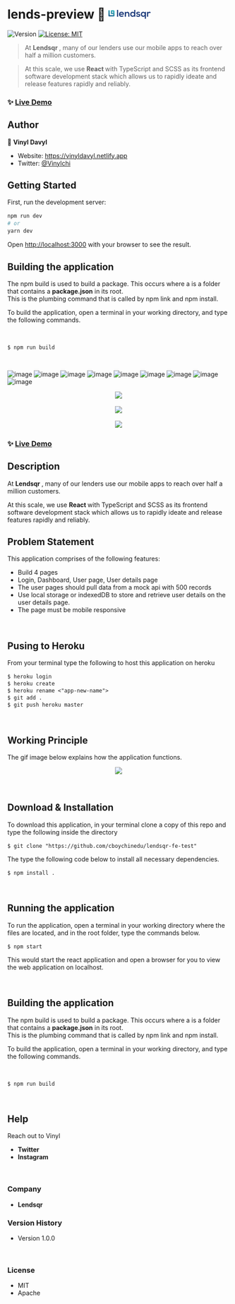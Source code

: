 <h1>
lends-preview 👋
<img src="./src/images/logo.svg" style="height: 20px;" alt="image"> 
</h1>


<p>
  <img alt="Version" src="https://img.shields.io/badge/version-1.0.0-blue.svg?cacheSeconds=2592000" />
  <a href="#" target="_blank">
    <img alt="License: MIT" src="https://img.shields.io/badge/License-MIT-yellow.svg" />
  </a>
</p>

> At <b>Lendsqr </b>, many of our lenders use our mobile apps to reach over half a million customers. <br> 

> At this scale, we use <b> React </b> with TypeScript and SCSS as its frontend software development stack which allows us to rapidly ideate and release features rapidly and reliably.

### ✨ [Live Demo]()

## Author

👤 **Vinyl Davyl**

- Website: https://vinyldavyl.netlify.app
- Twitter: [@Vinylchi](https://twitter.com/Vinylchi)

<!-- ## Support is contiguous 

Leave a ⭐️ If this project got you going!
<p>
  <a href="https://www.buymeacoffee.com/VinylDavyl"> <img align="left" src="https://cdn.buymeacoffee.com/buttons/v2/default-yellow.png" height="50" width="210" alt="buymeacoffee.com/VinylDavyl" /></a>
</p>
<br /><br /> -->
## Getting Started

First, run the development server:

```bash
npm run dev
# or
yarn dev
```

Open [http://localhost:3000](http://localhost:3000) with your browser to see the result.


## Building the application 
<p>
The npm build is used to build a package. 
This occurs where a <package-folder> is a folder that contains a <b>package.json</b> in its root. <br> 
This is the plumbing command that is called by npm link and npm install.
<br>

To build the application, open a terminal in your working directory, and type the following commands. 
</p>
<br> 

```shell 
$ npm run build 
``` 


<br>

![image](https://img.shields.io/badge/React-20232A?style=for-the-badge&logo=react&logoColor=61DAFB)
![image](https://img.shields.io/badge/Netlify-430098?style=for-the-badge&logo=netlify&logoColor=white)
![image](https://img.shields.io/badge/Figma-F24E1E?style=for-the-badge&logo=figma&logoColor=white)
![image](https://img.shields.io/badge/Codecademy-FFF0E5?style=for-the-badge&logo=codecademy&logoColor=303347)
![image](https://img.shields.io/badge/Typescript-000000?style=for-the-badge&logo=typescript&logoColor=white)
![image](https://img.shields.io/badge/npm-CB3837?style=for-the-badge&logo=npm&logoColor=white)
![image](https://img.shields.io/badge/Node.js-339933?style=for-the-badge&logo=nodedotjs&logoColor=white)
![image](https://img.shields.io/badge/Redux-593D88?style=for-the-badge&logo=redux&logoColor=white)
![image](https://img.shields.io/badge/Jacascript-593D88?style=for-the-badge&logo=javascript&logoColor=white)


<p align="center"><img src="./src/Images/screenshot3.png" /></p>

<p align="center"><img src="./src/Images/screenshot1.png" /></p>

<p align="center"><img src="./src/Images/screenshot2.png" /></p>


### ✨ [Live Demo]()


## Description 

<p>
At <b>Lendsqr </b>, many of our lenders use our mobile apps to reach over half a million customers. <br> 

At this scale, we use <b> React </b> with TypeScript and SCSS as its frontend software development stack which allows us to rapidly ideate and release features rapidly and reliably.

</p>

## Problem Statement 

<p> This application comprises of the following features: 
<ul>
<li> Build 4 pages </li>
<li> Login, Dashboard, User page, User details page </li>
<li> The user pages should pull data from a mock api with 500 records </li>
<li> Use local storage or indexedDB to store and retrieve user details on the user details page. </li>
<li> The page must be mobile responsive </li>
</ul> <br>


## Pusing to Heroku 

<p> From your terminal type the following to host this application on 
heroku </p>

```
$ heroku login
$ heroku create 
$ heroku rename <"app-new-name">
$ git add .  
$ git push heroku master 
```
<br>

## Working Principle 
<p> The gif image below explains how the application functions. <p> 
<p align="center"><img src="./src/gif/motion.gif" /></p>

<br>

## Download & Installation 

<p> To download this application, in your terminal clone a copy of this repo and type the following inside the directory </p>

```shell 
$ git clone "https://github.com/cboychinedu/lendsqr-fe-test" 
```
<p> The type the following code below to install all necessary dependencies. 
</p>

```shell
$ npm install .
```
<br> 

## Running the application 
<p>
 To run the application, open a terminal in your working directory where the files are located, and in the root folder, type the commands below. 
</p>

```shell
$ npm start  
```
<p>
 This would start the react application and open a browser for you to view the web application on localhost. 

</p>

<br> 

## Building the application 
<p>
The npm build is used to build a package. 
This occurs where a <package-folder> is a folder that contains a <b>package.json</b> in its root. <br> 
This is the plumbing command that is called by npm link and npm install.
<br>

To build the application, open a terminal in your working directory, and type the following commands. 
</p>
<br> 

```shell 
$ npm run build 
``` 


<br>

## Help

<p>
Reach out to Vinyl
<ul>
    <li> <b> Twitter</b> </li> 
    <li> <b> Instagram </b> </li> 
</ul>
</p>
<br>
 

### Company 
*  <b> Lendsqr </b> 


### Version History

* Version 1.0.0 

<br>

### License
* MIT 
* Apache 

<br>
